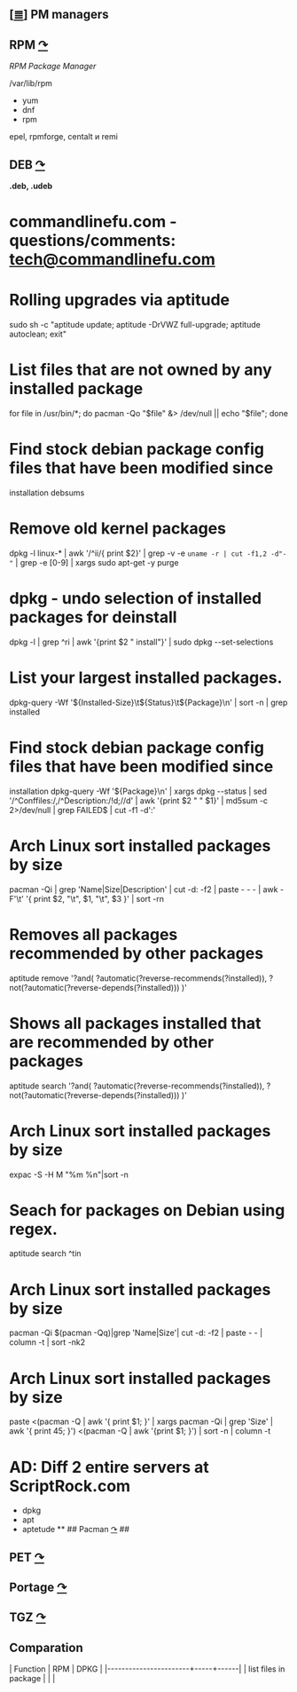 <!--
File          : pm_managers.md

Created       : Sun 22 Nov 2015 01:21:10
Last Modified : Wed 10 Aug 2016 23:41:51 sharlatan
Maintainer    : sharlatan
-->

[[≣](../README.md#Index "Index")]
PM managers
-----------

## RPM [↷](http://www.rpm.org/) ##
_RPM Package Manager_

/var/lib/rpm

*   yum
*   dnf
*   rpm

epel, rpmforge, centalt и remi

## DEB [↷]() ##
__.deb, .udeb__
# commandlinefu.com - questions/comments: tech@commandlinefu.com

# Rolling upgrades via aptitude
sudo sh -c "aptitude update; aptitude -DrVWZ full-upgrade; aptitude autoclean;
exit"

# List files that are not owned by any installed package
for file in /usr/bin/*; do pacman -Qo "$file" &> /dev/null || echo "$file";
done

# Find stock debian package config files that have been modified since
installation
debsums

# Remove old kernel packages
dpkg -l linux-* | awk '/^ii/{ print $2}' | grep -v -e `uname -r | cut -f1,2
-d"-"` | grep -e [0-9] | xargs sudo apt-get -y purge

# dpkg - undo selection of installed packages for deinstall
dpkg -l | grep ^ri | awk '{print $2 " install"}' | sudo dpkg --set-selections

# List your largest installed packages.
dpkg-query -Wf '${Installed-Size}\t${Status}\t${Package}\n' | sort -n | grep
installed

# Find stock debian package config files that have been modified since
installation
dpkg-query -Wf  '${Package}\n' | xargs dpkg --status | sed
'/^Conffiles:/,/^Description:/!d;//d' | awk '{print $2 "  " $1}' | md5sum -c
2>/dev/null | grep FAILED$ | cut -f1 -d':'

# Arch Linux sort installed packages by size
pacman -Qi | grep 'Name\|Size\|Description' | cut -d: -f2 | paste  - - - | awk
-F'\t' '{ print $2, "\t", $1, "\t", $3 }' | sort -rn

# Removes all packages recommended by other packages
aptitude remove '?and( ?automatic(?reverse-recommends(?installed)),
?not(?automatic(?reverse-depends(?installed))) )'

# Shows all packages installed that are recommended by other packages
aptitude search '?and( ?automatic(?reverse-recommends(?installed)),
?not(?automatic(?reverse-depends(?installed))) )'

# Arch Linux sort installed packages by size
expac -S -H M "%m %n"|sort -n

# Seach for packages on Debian using regex.
aptitude search ^tin

# Arch Linux sort installed packages by size
pacman -Qi $(pacman -Qq)|grep 'Name\|Size'| cut -d: -f2 | paste - - | column -t
| sort -nk2

# Arch Linux sort installed packages by size
paste <(pacman -Q | awk '{ print $1; }' | xargs pacman -Qi | grep 'Size' | awk
'{ print $4$5; }') <(pacman -Q | awk '{print $1; }') | sort -n | column -t

# AD: Diff 2 entire servers at ScriptRock.com


*   dpkg
*   apt
*   aptetude
**   ## Pacman [↷](http://www.rpm.org/) ##

## PET [↷](http://www.rpm.org/) ##
## Portage [↷](http://www.rpm.org/) ##
## TGZ [↷](http://www.rpm.org/) ##

## Comparation
| Function              | RPM | DPKG |
|-----------------------+-----+------|
| list files in package |     |      |
